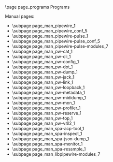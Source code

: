 \page page_programs Programs

Manual pages:

- \subpage page_man_pipewire_1
- \subpage page_man_pipewire_conf_5
- \subpage page_man_pipewire-pulse_1
- \subpage page_man_pipewire-pulse_conf_5
- \subpage page_man_pipewire-pulse-modules_7
- \subpage page_man_pw-cat_1
- \subpage page_man_pw-cli_1
- \subpage page_man_pw-config_1
- \subpage page_man_pw-dot_1
- \subpage page_man_pw-dump_1
- \subpage page_man_pw-jack_1
- \subpage page_man_pw-link_1
- \subpage page_man_pw-loopback_1
- \subpage page_man_pw-metadata_1
- \subpage page_man_pw-mididump_1
- \subpage page_man_pw-mon_1
- \subpage page_man_pw-profiler_1
- \subpage page_man_pw-reserve_1
- \subpage page_man_pw-top_1
- \subpage page_man_pw-v4l2_1
- \subpage page_man_spa-acp-tool_1
- \subpage page_man_spa-inspect_1
- \subpage page_man_spa-json-dump_1
- \subpage page_man_spa-monitor_1
- \subpage page_man_spa-resample_1
- \subpage page_man_libpipewire-modules_7

